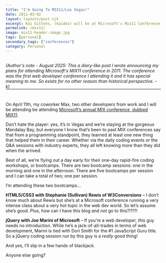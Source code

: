 ```yaml
---
title: "I'm Going To MIX11/Las Vegas!"
date: 2011-03-02
layout: layouts/post.njk
excerpt: Kai Gittens, (kaidez) will be at Microsoft's Mix11 Conference in Las Vegas in April 2011 and will be at the HTML5/CSS3 and jQuery bootcamps
permalink: /mix11/
image: mix11-header-image.jpg
tags: [personal]
secondary_tags: ["conferences"]
category: Personal
---
```

<p style="margin: 30px 0 40px; border-bottom: black 1px solid;">
<em>(Author's note - August 2025: This a diary-like post I wrote announcing my plans for attending Microsoft's MIX11 conference in 2011.  The conference was the first web developer conference I attending it and it has special meaning to me. So exists for no other reason than historical perspective. -k)</em></p>
On April 11th, my coworker Max, two other developers from work and I will be attending be attending <a href="https://web.archive.org/web/20110717222010/http://live.visitmix.com/">Microsoft’s annual MIX conference, dubbed MIX11</a>.

Don’t hate the player: yes, it’s in Vegas and we’re staying at the gorgeous Mandalay Bay, but everyone I know that’s been to past MIX conferences say that from a programming standpoint, they learned at least one new thing that helped them in their career. Whether via the daily coding events or the Q&A sessions with industry experts, they all left knowing more than they did when the arrived.

Best of all, we’re flying out a day early for their one-day rapid-fire coding workshops, or bootcamps. There are two bootcamp sessions: one in the morning and one in the afternoon. There are five bootcamps per session and I can take a total of two; one per session.

I’m attending these two bootcamps…

**HTML5/CSS3 with Stephanie (Sullivan) Rewis of W3Conversions** – I don’t know much about Rewis but she’s at a Microsoft conference running a very intense class about a very hot topic in the web dev world. So let’s assume she’s good. Plus, how can I have this blog and *not* go to this?!?!?!

**jQuery with Joe Marini of Microsoft** – If you’re a web developer, *this* guy needs no introduction. While he’s a jack-of-all-trades in terms of web development, Marini is tied with Dori Smith for the #1 JavaScript Guru title. So a jQuery coding session run by this guy is a *really* good thing!

And yes, I’ll slip in a few hands of blackjack.

Anyone else going?
<script type="application/ld+json">
{
    "@context": "https://schema.org",
    "@type": "TechArticle",
    "headline": "I'm Going To MIX11/Las Vegas!",
    "description": "A diary entry-like post I wrote announcing my plans for attending Microsoft's MIX11 conference in 2011.",
    "author": {
        "@type": "Person",
        "name": "Kai Gittens",
		    "url" : "http://kaidez.com/"
    },
    "datePublished": "2010-03-02",
    "dateModified": "2025-08-27"
}
</script>